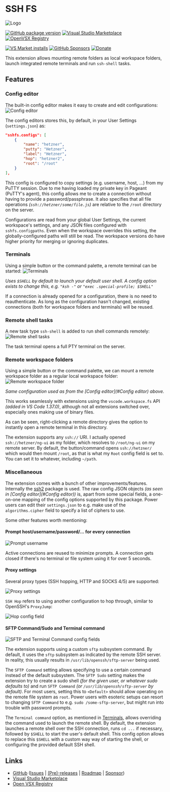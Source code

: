 
# SSH FS

![Logo](https://github.com/SchoofsKelvin/vscode-sshfs/raw/HEAD/resources/Logo.png)

[![GitHub package version](https://img.shields.io/github/v/release/SchoofsKelvin/vscode-sshfs?include_prereleases&label=GitHub%20version)](https://github.com/SchoofsKelvin/vscode-sshfs)
[![Visual Studio Marketplace](https://img.shields.io/visual-studio-marketplace/v/Kelvin.vscode-sshfs?label=VS%20Marketplace&logo=sdf)](https://marketplace.visualstudio.com/items?itemName=Kelvin.vscode-sshfs)
[![OpenVSX Registry](https://img.shields.io/open-vsx/v/Kelvin/vscode-sshfs?label=Open%20VSX)](https://open-vsx.org/extension/Kelvin/vscode-sshfs)

[![VS Market installs](https://img.shields.io/visual-studio-marketplace/i/Kelvin.vscode-sshfs?color=green&label=Installs)](https://marketplace.visualstudio.com/items?itemName=Kelvin.vscode-sshfs)
[![GitHub Sponsors](https://img.shields.io/github/sponsors/SchoofsKelvin?color=green&label=GitHub%20Sponsors)](https://github.com/sponsors/SchoofsKelvin)
[![Donate](https://github.com/SchoofsKelvin/vscode-sshfs/raw/HEAD/media/paypal.png)](https://www.paypal.me/KSchoofs)

This extension allows mounting remote folders as local workspace folders, launch integrated remote terminals and run `ssh-shell` tasks.

## Features

### Config editor

The built-in config editor makes it easy to create and edit configurations:
![Config editor](https://github.com/SchoofsKelvin/vscode-sshfs/raw/HEAD/media/config-editor.png)

The config editors stores this, by default, in your User Settings (`settings.json`) as:

```json
"sshfs.configs": [
    {
        "name": "hetzner",
        "putty": "Hetzner",
        "label": "Hetzner",
        "hop": "hetzner2",
        "root": "/root"
    }
],
```

This config is configured to copy settings (e.g. username, host, ...) from my PuTTY session. Due to me having loaded my private key in Pageant (PuTTY's agent), this config allows me to create a connection without having to provide a password/passphrase. It also specifies that all file operations _(`ssh://hetzner/some/file.js`)_ are relative to the `/root` directory on the server.

Configurations are read from your global User Settings, the current workspace's settings, and any JSON files configured with `sshfs.configpaths`. Even when the workspace overrides this setting, the globally-configured paths will still be read. The workspace versions do have higher priority for merging or ignoring duplicates.

### Terminals

Using a simple button or the command palette, a remote terminal can be started:
![Terminals](https://github.com/SchoofsKelvin/vscode-sshfs/raw/HEAD/media/terminals.png)

_Uses `$SHELL` by default to launch your default user shell. A config option exists to change this, e.g. `"ksh -"` or `"exec .special-profile; $SHELL"`_

If a connection is already opened for a configuration, there is no need to reauthenticate. As long as the configuration hasn't changed, existing connections (both for workspace folders and terminals) will be reused.

### Remote shell tasks

A new task type `ssh-shell` is added to run shell commands remotely:
![Remote shell tasks](https://github.com/SchoofsKelvin/vscode-sshfs/raw/HEAD/media/shell-tasks.png)

The task terminal opens a full PTY terminal on the server.

### Remote workspace folders

Using a simple button or the command palette, we can mount a remote workspace folder as a regular local workspace folder:
![Remote workspace folder](https://github.com/SchoofsKelvin/vscode-sshfs/raw/HEAD/media/workspace-folder.png)

_Same configuration used as from the [Config editor](#Config editor) above._

This works seamlessly with extensions using the `vscode.workspace.fs` API _(added in VS Code 1.37.0)_, although not all extensions switched over, especially ones making use of binary files.

As can be seen, right-clicking a remote directory gives the option to instantly open a remote terminal in this directory.

The extension supports any `ssh://` URI. I actually opened `ssh://hetzner/ng-ui` as my folder, which resolves to `/root/ng-ui` on my remote server. By default, the button/command opens `ssh://hetzner/` which would then mount `/root`, as that is what my `Root` config field is set to. You can set it to whatever, including `~/path`.

### Miscellaneous

The extension comes with a bunch of other improvements/features. Internally the [ssh2](https://www.npmjs.com/package/ssh2) package is used. The raw config JSON objects _(as seen in [Config editor](#Config editor))_ is, apart from some special fields, a one-on-one mapping of the config options supported by this package. Power users can edit their `settings.json` to e.g. make use of the `algorithms.cipher` field to specify a list of ciphers to use.

Some other features worth mentioning:

#### Prompt host/username/password/... for every connection

![Prompt username](https://github.com/SchoofsKelvin/vscode-sshfs/raw/HEAD/media/prompt-username.png)

Active connections are reused to minimize prompts. A connection gets closed if there's no terminal or file system using it for over 5 seconds.

#### Proxy settings

Several proxy types (SSH hopping, HTTP and SOCKS 4/5) are supported:

![Proxy settings](https://github.com/SchoofsKelvin/vscode-sshfs/raw/HEAD/media/proxy-settings.png)

`SSH Hop` refers to using another configuration to hop through, similar to OpenSSH's `ProxyJump`:

![Hop config field](https://github.com/SchoofsKelvin/vscode-sshfs/raw/HEAD/media/hop-config.png)

#### SFTP Command/Sudo and Terminal command

![SFTP and Terminal Command config fields](https://github.com/SchoofsKelvin/vscode-sshfs/raw/HEAD/media/sftp-config.png)

The extension supports using a custom `sftp` subsystem command. By default, it uses the `sftp` subsystem as indicated by the remote SSH server. In reality, this usually results in `/usr/lib/openssh/sftp-server` being used.

The `SFTP Command` setting allows specifying to use a certain command instead of the default subsystem. The `SFTP Sudo` setting makes the extension try to create a sudo shell _(for the given user, or whatever sudo defaults to)_ and run `SFTP Command` _(or `/usr/lib/openssh/sftp-server` by default)_. For most users, setting this to `<Default>` should allow operating on the remote file system as `root`. Power users with esoteric setups can resort to changing `SFTP Command` to e.g. `sudo /some-sftp-server`, but might run into trouble with password prompts.

The `Terminal command` option, as mentioned in [Terminals](#terminals), allows overriding the command used to launch the remote shell. By default, the extension launches a remote shell over the SSH connection, runs `cd ...` if necessary, followed by `$SHELL` to start the user's default shell. This config option allows to replace this `$SHELL` with a custom way way of starting the shell, or configuring the provided default SSH shell.

## Links

- [GitHub](https://github.com/SchoofsKelvin/vscode-sshfs) ([Issues](https://github.com/SchoofsKelvin/vscode-sshfs/issues) | [(Pre)-releases](https://github.com/SchoofsKelvin/vscode-sshfs/releases) | [Roadmap](https://github.com/SchoofsKelvin/vscode-sshfs/projects/1) | [Sponsor](https://github.com/sponsors/SchoofsKelvin))
- [Visual Studio Marketplace](https://marketplace.visualstudio.com/items?itemName=Kelvin.vscode-sshfs)
- [Open VSX Registry](https://open-vsx.org/extension/Kelvin/vscode-sshfs)
